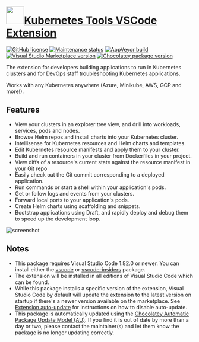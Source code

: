 # [<img src="https://cdn.jsdelivr.net/gh/dgalbraith/chocolatey-packages@04c2c097ddd064697ce5d666d0dc3138ac671dbc/icons/vscode-kubernetes-tools.png" width="48" height="48" />Kubernetes Tools VSCode Extension](<https://chocolatey.org/packages/vscode-kubernetes-tools>)

[![GitHub license](https://img.shields.io/github/license/azure/vscode-kubernetes-tools)](https://github.com/Azure/vscode-kubernetes-tools/blob/master/LICENSE)
[![Maintenance status](https://img.shields.io/badge/maintained%3F-yes-green.svg)](https://github.com/dgalbraith/chocolatey-packages/graphs/commit-activity)
[![AppVeyor build](https://img.shields.io/appveyor/ci/dgalbraith/chocolatey-packages)](https://ci.appveyor.com/project/dgalbraith/chocolatey-packages)
[![Visual Studio Marketplace version](https://img.shields.io/visual-studio-marketplace/v/ms-kubernetes-tools.vscode-kubernetes-tools?label=Marketplace)](https://marketplace.visualstudio.com/items?itemName=ms-kubernetes-tools.vscode-kubernetes-tools)
[![Chocolatey package version](https://img.shields.io/chocolatey/v/vscode-kubernetes-tools?label=Chocolatey)](https://chocolatey.org/packages/vscode-kubernetes-tools)

The extension for developers building applications to run in Kubernetes clusters and for DevOps staff troubleshooting Kubernetes applications.

Works with any Kubernetes anywhere (Azure, Minikube, AWS, GCP and more!).

## Features

* View your clusters in an explorer tree view, and drill into workloads, services, pods and nodes.
* Browse Helm repos and install charts into your Kubernetes cluster.
* Intellisense for Kubernetes resources and Helm charts and templates.
* Edit Kubernetes resource manifests and apply them to your cluster.
* Build and run containers in your cluster from Dockerfiles in your project.
* View diffs of a resource's current state against the resource manifest in your Git repo
* Easily check out the Git commit corresponding to a deployed application.
* Run commands or start a shell within your application's pods.
* Get or follow logs and events from your clusters.
* Forward local ports to your application's pods.
* Create Helm charts using scaffolding and snippets.
* Bootstrap applications using Draft, and rapidly deploy and debug them to speed up the development loop.

![screenshot](https://cdn.jsdelivr.net/gh/dgalbraith/chocolatey-packages@04c2c097ddd064697ce5d666d0dc3138ac671dbc/automatic/vscode-kubernetes-tools/screenshot.png)

## Notes

* This package requires Visual Studio Code 1.82.0 or newer.
  You can install either the [vscode](https://chocolatey.org/packages/vscode) or [vscode-insiders](https://chocolatey.org/packages/vscode-insiders) package.
* The extension will be installed in all editions of Visual Studio Code which can be found.
* While this package installs a specific version of the extension, Visual Studio Code by default will update the extension to the latest version on startup if there's a newer version available on the marketplace.
  See [Extension auto-update](https://code.visualstudio.com/docs/editor/extension-gallery#_extension-autoupdate) for instructions on how to disable auto-update.
* This package is automatically updated using the [Chocolatey Automatic Package Update Model (AU)](https://github.com/majkinetor/au/blob/master/README.md).
  If you find it is out of date by more than a day or two, please contact the maintainer(s) and let them know the package is no longer updating correctly.
